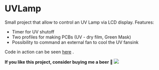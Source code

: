 # UVLamp

Small project that allow to control an UV Lamp via LCD display. 
Features:
 * Timer for UV shutoff
 * Two profiles for making PCBs (UV - dry film, Green Mask)
 * Possibility to command an external fan to cool the UV fansink

Code in action can be seen [here](https://youtu.be/JmGGhEltV14) .



**If you like this project, consider buying me a beer 🍺 <a href="https://paypal.me/fxmike08" target="_blank"><img src="https://img.shields.io/static/v1?logo=paypal&label=&message=donate&color=slategrey"></a>**